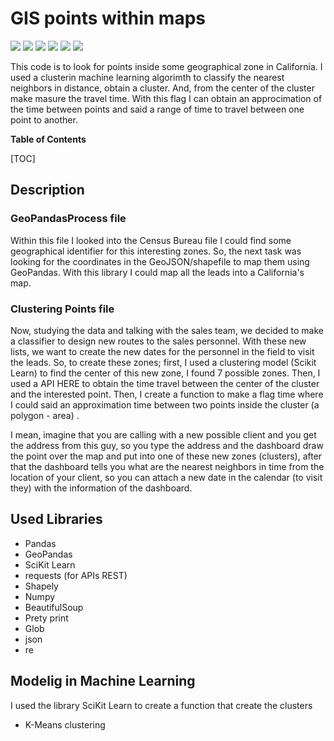 # GIS points within maps
![](https://img.shields.io/github/issues/pedroortizortega/GIS-points-within-maps.svg) ![](https://img.shields.io/github/forks/pedroortizortega/GIS-points-within-maps.svg) ![](https://img.shields.io/github/tag/pedroortizortega/GIS-points-within-maps.svg) ![](https://img.shields.io/github/release/pedroortizortega/GIS-points-within-maps.svg) ![](https://img.shields.io/github/stars/pedroortizortega/GIS-points-within-maps.svg) ![](https://img.shields.io/bower/v/GIS-points-within-maps.svg)

This code is to look for points inside some geographical zone in California. I used  a clusterin machine learning algorimth to classify the nearest neighbors in distance, obtain a cluster. And, from the center of the cluster make masure the travel time. With this flag I can obtain an approcimation of the time between points and said a range of time to travel between one point to another.

**Table of Contents**

[TOC]

## Description
###  GeoPandasProcess file
Within this file I looked into the Census Bureau file I could find some geographical identifier for this interesting zones. So, the next task was looking for the coordinates in the GeoJSON/shapefile to map them using GeoPandas. With this library I could map all the leads into a California's map. 

### Clustering Points file
Now, studying the data and talking with the sales team, we decided to make a classifier to design new routes to the sales personnel. With these new lists, we want to create the new dates for the personnel in the field to visit the leads. So, to create these zones; first, I used a clustering model (Scikit Learn) to find the center of this new zone, I found 7 possible zones. Then, I used a API HERE to obtain the time travel between the center of the cluster and the interested point. Then, I create a function to make a flag time where I could said an approximation time between two points inside the cluster (a polygon - area) . 

I mean, imagine that you are calling with a new possible client and you get the address from this guy, so you type the address and the dashboard draw the point over the map and put into one of these new zones (clusters), after that the dashboard tells you what are the nearest neighbors in time from the location of your client, so you can attach a new date in the calendar (to visit they) with the information of the dashboard. 

## Used Libraries
- Pandas
- GeoPandas
- SciKit Learn
- requests (for APIs REST)
- Shapely
- Numpy
- BeautifulSoup
- Prety print
- Glob
- json
- re

## Modelig in Machine Learning
I used the library SciKit Learn to create a function that create the clusters
- K-Means clustering


